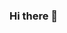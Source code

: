 ### Hi there 👋

<!--
**DheerajGBhatt/DheerajGBhatt** is a ✨ _special_ ✨ repository because its `README.md` (this file) appears on your GitHub profile.

Here are some ideas to get you started:

- 🔭 I’m currently working in Antstack.io ...
- 👯 I’m looking to collaborate on rover-cli
- 📫 How to reach me: dheeraj@antstack.io/dheerajgbhat@gmail.com

-->
